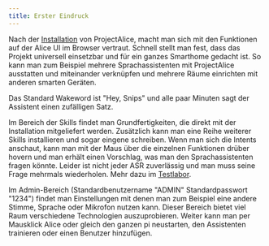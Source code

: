 ```yaml
---
title: Erster Eindruck
---
```


Nach der [Installation](https://ip-team5.intia.de/Installations-und-Bedienungsanleitung.html) von ProjectAlice, macht man sich mit den Funktionen auf der Alice UI im Browser vertraut. Schnell stellt man fest, dass das Projekt universell einsetzbar und für ein ganzes Smarthome gedacht ist. So kann man zum Beispiel mehrere Sprachassistenten mit ProjectAlice ausstatten und miteinander verknüpfen und mehrere Räume einrichten mit anderen smarten Geräten.

Das Standard Wakeword ist "Hey, Snips" und alle paar Minuten sagt der Assistent einen zufälligen Satz.

Im Bereich der Skills findet man Grundfertigkeiten, die direkt mit der Installation mitgeliefert werden. Zusätzlich kann man eine Reihe weiterer Skills installieren und sogar eingene schreiben. Wenn man sich die Intents anschaut, kann man mit der Maus über die einzelnen Funktionen drüber hovern und man erhält einen Vorschlag,
was man den Sprachassistenten fragen könnte. Leider ist nicht jeder ASR zuverlässig und man muss seine Frage mehrmals wiederholen. Mehr dazu im [Testlabor](https://ip-team5.intia.de/dokumentation.html).

Im Admin-Bereich (Standardbenutzername "ADMIN" Standardpasswort "1234") findet man Einstellungen mit denen man zum Beispiel eine andere Stimme, Sprache oder Mikrofon nutzen kann. Dieser Bereich bietet viel Raum verschiedene Technologien auszuprobieren.
Weiter kann man per Mausklick Alice oder gleich den ganzen pi neustarten, den Assistenten trainieren oder einen Benutzer hinzufügen.